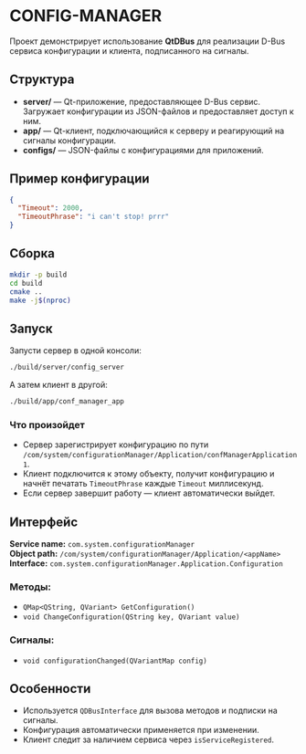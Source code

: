 # CONFIG-MANAGER

Проект демонстрирует использование **QtDBus** для реализации D-Bus сервиса конфигурации и клиента, подписанного на сигналы.

## Структура

- **server/** — Qt-приложение, предоставляющее D-Bus сервис. Загружает конфигурации из JSON-файлов и предоставляет доступ к ним.
- **app/** — Qt-клиент, подключающийся к серверу и реагирующий на сигналы конфигурации.
- **configs/** — JSON-файлы с конфигурациями для приложений.

## Пример конфигурации

```json
{
  "Timeout": 2000,
  "TimeoutPhrase": "i can't stop! prrr"
}
```

## Сборка

```bash
mkdir -p build
cd build
cmake ..
make -j$(nproc)
```

## Запуск

Запусти сервер в одной консоли:

```bash
./build/server/config_server
```

А затем клиент в другой:

```bash
./build/app/conf_manager_app
```

### Что произойдет

- Сервер зарегистрирует конфигурацию по пути `/com/system/configurationManager/Application/confManagerApplication1`.
- Клиент подключится к этому объекту, получит конфигурацию и начнёт печатать `TimeoutPhrase` каждые `Timeout` миллисекунд.
- Если сервер завершит работу — клиент автоматически выйдет.

## Интерфейс

**Service name:** `com.system.configurationManager`  
**Object path:** `/com/system/configurationManager/Application/<appName>`  
**Interface:** `com.system.configurationManager.Application.Configuration`

### Методы:
- `QMap<QString, QVariant> GetConfiguration()`
- `void ChangeConfiguration(QString key, QVariant value)`

### Сигналы:
- `void configurationChanged(QVariantMap config)`

## Особенности

- Используется `QDBusInterface` для вызова методов и подписки на сигналы.
- Конфигурация автоматически применяется при изменении.
- Клиент следит за наличием сервиса через `isServiceRegistered`.
